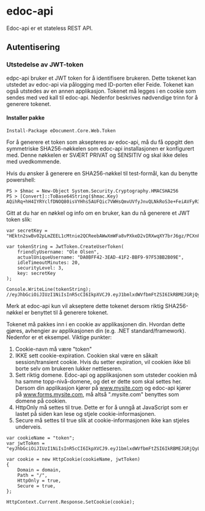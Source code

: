 # edoc-api

Edoc-api er et stateless REST API. 

## Autentisering

### Utstedelse av JWT-token
edpc-api bruker et JWT token for å identifisere brukeren. Dette tokenet kan utstedet av edoc-api via pålogging med ID-porten eller Feide. Tokenet kan også utstedes av en annen applikasjon. Tokenet må legges i en cookie som sendes med ved kall til edoc-api. Nedenfor beskrives nødvendige trinn for å generere tokenet.

#### Installer pakke 

```
Install-Package eDocument.Core.Web.Token 
```

For å generere et token som aksepteres av edoc-api, må du få oppgitt den symmetriske SHA256-nøkkelen som edoc-api installasjonen er konfigurert med. Denne nøkkelen er SVÆRT PRIVAT og SENSITIV og skal ikke deles med uvedkommende. 


Hvis du ønsker å generere en SHA256-nøkkel til test-formål, kan du benytte powershell:
```
PS > $hmac = New-Object System.Security.Cryptography.HMACSHA256
PS > [Convert]::ToBase64String($hmac.Key)
AQihRq+hH4IYRYclfDNOQ80isVYHhs5AUFQic7VWHsQmvUVfyJnvQLNkRoS3e+FeiAVFyR36rh8xXf3zs2apBA==
```

Gitt at du har en nøkkel og info om en bruker, kan du nå generere et JWT token slik:
```
var secretKey = "HEktn2swBv02pLmZEEL1cMtnie2QCReebAWwXmWFa8vPXkeD2vIRXwqXY7brJ6gz/PCXnPR2Pg48Co0L+pSBIw==";

var tokenString = JwtToken.CreateUserToken(
    friendlyUsername: "Ole Olsen",
    actualUniqueUsername: "DA0BFF42-3EAD-41F2-BBF9-97F53BB2B09E",
    idleTimeoutMinutes: 20,
    securityLevel: 3,
    key: secretKey
);

Console.WriteLine(tokenString); //eyJhbGciOiJIUzI1NiIsInR5cCI6IkpXVCJ9.eyJ1bmlxdWVfbmFtZSI6IkRBMEJGRjQyLTNF...
```

Merk at edoc-api kun vil akseptere dette tokenet dersom riktig SHA256-nøkkel er benyttet til å generere tokenet.

Tokenet må pakkes inn i en cookie av applikasjonen din. Hvordan dette gjøres, avhengier av applikasjonen din (e.g. .NET standard/framework). Nedenfor er et eksempel. Viktige punkter:
1. Cookie-navn må være "token"
2. IKKE sett cookie-expiration. Cookien skal være en såkalt session/transient cookie. Hvis du setter expiration, vil cookien ikke bli borte selv om brukeren lukker nettleseren. 
3. Sett riktig domene. Edoc-api og applikasjonen som utsteder cookien må ha samme topp-nivå-domene, og det er dette som skal settes her. Dersom din applikasjon kjører på www.mysite.com og edoc-api kjører på www.forms.mysite.com, må altså ".mysite.com" benyttes som domene på cookien.
4. HttpOnly må settes til true. Dette er for å unngå at JavaScript som er lastet på siden kan lese og stjele cookie-informasjonen.
5. Secure må settes til true slik at cookie-informasjonen ikke kan stjeles underveis.

```
var cookieName = "token";
var jwtToken = "eyJhbGciOiJIUzI1NiIsInR5cCI6IkpXVCJ9.eyJ1bmlxdWVfbmFtZSI6IkRBMEJGRjQyLTNF...";

var cookie = new HttpCookie(cookieName, jwtToken)
{
    Domain = domain,
    Path = "/",
    HttpOnly = true,
    Secure = true,
};

HttpContext.Current.Response.SetCookie(cookie);
```